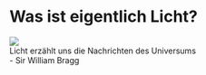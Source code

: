 # Was ist eigentlich Licht?

<div class="grid justify-center justify-items-center items-center">
  <div class="content">
    <img src="/images/david-brooke-martin-t_ZdxJsE8iM-unsplash.jpg" class="max-h-100 shadow-xl" />
  </div>
  <div class="overlay p-12 bg-black bg-opacity-20 rounded-2xl backdrop-blur-xl shadow-2xl text-white">
    <div class="italic text-xl">Licht erzählt uns die Nachrichten des Universums</div>
    <div class="text-xs opacity-40">- Sir William Bragg</div>
  </div>
</div>

<style>
  a {
    border-style: none !important;
  }

  a:hover {
    border-style: none !important;
  }

  .list li{
    margin-bottom: 1.8rem !important;
  }
  .content, .overlay {
    grid-area: 1 / 1;
  }
</style>